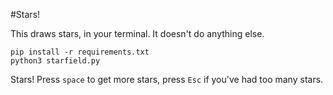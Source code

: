 #Stars!

This draws stars, in your terminal. It doesn't do anything else.

```
pip install -r requirements.txt
python3 starfield.py
```

Stars! Press `space` to get more stars, press `Esc` if you've had too many
stars.
